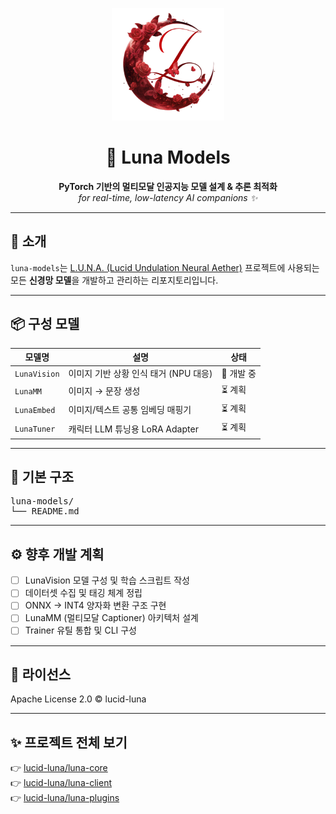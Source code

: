 <p align="center">
  <img src="https://github.com/lucid-luna/.github/blob/main/profile/assets/Logo.png" width="180" alt="L.U.N.A. Logo"/>
</p>

<h1 align="center">🌙 Luna Models</h1>
<p align="center">
  <b>PyTorch 기반의 멀티모달 인공지능 모델 설계 & 추론 최적화</b><br/>
  <i>for real-time, low-latency AI companions ✨</i>
</p>

---

## 🧠 소개

`luna-models`는 [L.U.N.A. (Lucid Undulation Neural Aether)](https://github.com/lucid-luna) 프로젝트에 사용되는 모든 **신경망 모델**을 개발하고 관리하는 리포지토리입니다.

---

## 📦 구성 모델

| 모델명 | 설명 | 상태 |
|--------|------|------|
| `LunaVision` | 이미지 기반 상황 인식 태거 (NPU 대응) | 🔧 개발 중 |
| `LunaMM` | 이미지 → 문장 생성 | ⏳ 계획 |
| `LunaEmbed` | 이미지/텍스트 공통 임베딩 매핑기 | ⏳ 계획 |
| `LunaTuner` | 캐릭터 LLM 튜닝용 LoRA Adapter | ⏳ 계획 |

---

## 🔨 기본 구조

<pre>
luna-models/
└── README.md
</pre>

---

## ⚙️ 향후 개발 계획

- [ ] LunaVision 모델 구성 및 학습 스크립트 작성
- [ ] 데이터셋 수집 및 태깅 체계 정립
- [ ] ONNX → INT4 양자화 변환 구조 구현
- [ ] LunaMM (멀티모달 Captioner) 아키텍처 설계
- [ ] Trainer 유틸 통합 및 CLI 구성

---

## 🪪 라이선스

Apache License 2.0 © lucid-luna

---

## ✨ 프로젝트 전체 보기

👉 [lucid-luna/luna-core](https://github.com/lucid-luna/luna-core)  
👉 [lucid-luna/luna-client](https://github.com/lucid-luna/luna-client)  
👉 [lucid-luna/luna-plugins](https://github.com/lucid-luna/luna-plugins)
